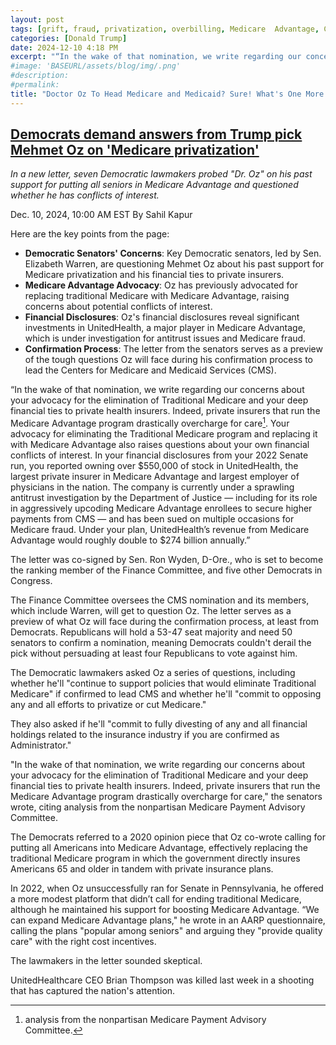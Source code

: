 ```yaml
---
layout: post
tags: [grift, fraud, privatization, overbilling, Medicare  Advantage, Centers for Medicare and Medicaid Services (CMJS), UnitedHealthcare, politics]
categories: [Donald Trump]
date: 2024-12-10 4:18 PM
excerpt: "“In the wake of that nomination, we write regarding our concerns about your advocacy for the elimination of Traditional Medicare and your deep financial ties to private health insurers. Indeed, private insurers that run the Medicare Advantage program drastically overcharge for care[^11]. Your advocacy for eliminating the Traditional Medicare program and replacing it with Medicare Advantage also raises questions about your own financial conflicts of interest. In your financial disclosures from your 2022 Senate run, you reported owning over \$550,000 of stock in UnitedHealth, the largest private insurer in Medicare Advantage and largest employer of physicians in the nation. The company is currently under a sprawling antitrust investigation by the Department of Justice — including for its role in aggressively upcoding Medicare Advantage enrollees to secure higher payments from CMS — and has been sued on multiple occasions for Medicare fraud. Under your plan, UnitedHealth’s revenue from Medicare Advantage would roughly double to $274 billion annually.” – letter to Dr. Oz written by Democratic senators of the Finance Committee"
#image: 'BASEURL/assets/blog/img/.png'
#description:
#permalink:
title: "Doctor Oz To Head Medicare and Medicaid? Sure! What's One More Grifter in Trump’s Administration With King Grifter Trump?"
---
```



## [Democrats demand answers from Trump pick Mehmet Oz on 'Medicare privatization'](https://www.nbcnews.com/politics/congress/democrats-demand-answers-trump-pick-mehmet-oz-medicare-privatization-rcna183514)

*In a new letter, seven Democratic lawmakers probed "Dr. Oz" on his past support for putting all seniors in Medicare Advantage and questioned whether he has conflicts of interest.*

Dec. 10, 2024, 10:00 AM EST
By Sahil Kapur

Here are the key points from the page:

- **Democratic Senators' Concerns**: Key Democratic senators, led by Sen. Elizabeth Warren, are questioning Mehmet Oz about his past support for Medicare privatization and his financial ties to private insurers.
- **Medicare Advantage Advocacy**: Oz has previously advocated for replacing traditional Medicare with Medicare Advantage, raising concerns about potential conflicts of interest.
- **Financial Disclosures**: Oz's financial disclosures reveal significant investments in UnitedHealth, a major player in Medicare Advantage, which is under investigation for antitrust issues and Medicare fraud.
- **Confirmation Process**: The letter from the senators serves as a preview of the tough questions Oz will face during his confirmation process to lead the Centers for Medicare and Medicaid Services (CMS).

“In the wake of that nomination, we write regarding our concerns about your advocacy for the elimination of Traditional Medicare and your deep financial ties to private health insurers. Indeed, private insurers that run the Medicare Advantage program drastically overcharge for care[^11]. Your advocacy for eliminating the Traditional Medicare program and replacing it with Medicare Advantage also raises questions about your own financial conflicts of interest. In your financial disclosures from your 2022 Senate run, you reported owning over \$550,000 of stock in UnitedHealth, the largest private insurer in Medicare Advantage and largest employer of physicians in the nation. The company is currently under a sprawling antitrust investigation by the Department of Justice — including for its role in aggressively upcoding Medicare Advantage enrollees to secure higher payments from CMS — and has been sued on multiple occasions for Medicare fraud. Under your plan, UnitedHealth’s revenue from Medicare Advantage would roughly double to $274 billion annually.” 

[^11]: analysis from the nonpartisan Medicare Payment Advisory Committee.

The letter was co-signed by Sen. Ron Wyden, D-Ore., who is set to become the ranking member of the Finance Committee, and five other Democrats in Congress.

The Finance Committee oversees the CMS nomination and its members, which include Warren, will get to question Oz. The letter serves as a preview of what Oz will face during the confirmation process, at least from Democrats. Republicans will hold a 53-47 seat majority and need 50 senators to confirm a nomination, meaning Democrats couldn't derail the pick without persuading at least four Republicans to vote against him.

The Democratic lawmakers asked Oz a series of questions, including whether he'll "continue to support policies that would eliminate Traditional Medicare" if confirmed to lead CMS and whether he'll "commit to opposing any and all efforts to privatize or cut Medicare."

They also asked if he'll "commit to fully divesting of any and all financial holdings related to the insurance industry if you are confirmed as Administrator."

"In the wake of that nomination, we write regarding our concerns about your advocacy for the elimination of Traditional Medicare and your deep financial ties to private health insurers. Indeed, private insurers that run the Medicare Advantage program drastically overcharge for care," the senators wrote, citing analysis from the nonpartisan Medicare Payment Advisory Committee.

The Democrats referred to a 2020 opinion piece that Oz co-wrote calling for putting all Americans into Medicare Advantage, effectively replacing the traditional Medicare program in which the government directly insures Americans 65 and older in tandem with private insurance plans.

In 2022, when Oz unsuccessfully ran for Senate in Pennsylvania, he offered a more modest platform that didn’t call for ending traditional Medicare, although he maintained his support for boosting Medicare Advantage. “We can expand Medicare Advantage plans," he wrote in an AARP questionnaire, calling the plans "popular among seniors" and arguing they "provide quality care" with the right cost incentives.

The lawmakers in the letter sounded skeptical.

UnitedHealthcare CEO Brian Thompson was killed last week in a shooting that has captured the nation's attention.
